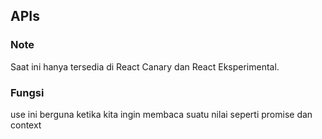 ## APIs

### Note
Saat ini hanya tersedia di React Canary dan React Eksperimental.

### Fungsi
use ini berguna ketika kita ingin  membaca suatu nilai seperti promise dan context